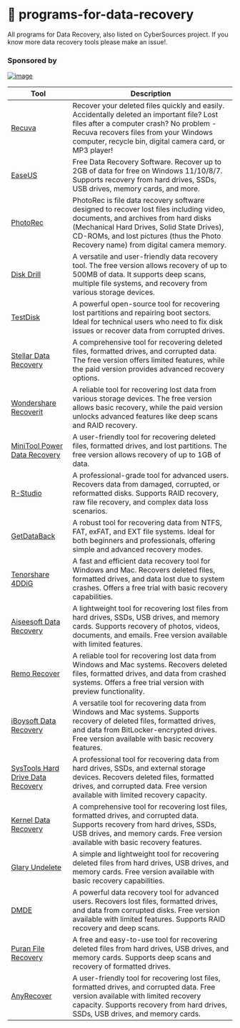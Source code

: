 # 💾 programs-for-data-recovery
All programs for Data Recovery, also listed on CyberSources project. If you know more data recovery tools please make an issue!.
 
### **Sponsored by**
[![image](https://github.com/user-attachments/assets/d80695ca-816a-4c54-9644-4ec17c20e930)](https://cybersources.site/)



| **Tool**                                                      | **Description**                   |
| ------------------------------------------------------------- | --------------------------------- |
| [Recuva](https://www.ccleaner.com/recuva)                     | Recover your deleted files quickly and easily. Accidentally deleted an important file? Lost files after a computer crash? No problem - Recuva recovers files from your Windows computer, recycle bin, digital camera card, or MP3 player! |
| [EaseUS](https://www.easeus.com/datarecoverywizard/free-data-recovery-software.htm) | Free Data Recovery Software. Recover up to 2GB of data for free on Windows 11/10/8/7. Supports recovery from hard drives, SSDs, USB drives, memory cards, and more. |
| [PhotoRec](https://www.cgsecurity.org/wiki/PhotoRec)          | PhotoRec is file data recovery software designed to recover lost files including video, documents, and archives from hard disks (Mechanical Hard Drives, Solid State Drives), CD-ROMs, and lost pictures (thus the Photo Recovery name) from digital camera memory. |
| [Disk Drill](https://www.cleverfiles.com/disk-drill.html)     | A versatile and user-friendly data recovery tool. The free version allows recovery of up to 500MB of data. It supports deep scans, multiple file systems, and recovery from various storage devices. |
| [TestDisk](https://www.cgsecurity.org/wiki/TestDisk)          | A powerful open-source tool for recovering lost partitions and repairing boot sectors. Ideal for technical users who need to fix disk issues or recover data from corrupted drives. |
| [Stellar Data Recovery](https://www.stellarinfo.com/)         | A comprehensive tool for recovering deleted files, formatted drives, and corrupted data. The free version offers limited features, while the paid version provides advanced recovery options. |
| [Wondershare Recoverit](https://recoverit.wondershare.com/)   | A reliable tool for recovering lost data from various storage devices. The free version allows basic recovery, while the paid version unlocks advanced features like deep scans and RAID recovery. |
| [MiniTool Power Data Recovery](https://www.minitool.com/data-recovery-software/) | A user-friendly tool for recovering deleted files, formatted drives, and lost partitions. The free version allows recovery of up to 1GB of data. |
| [R-Studio](https://www.r-studio.com/)                         | A professional-grade tool for advanced users. Recovers data from damaged, corrupted, or reformatted disks. Supports RAID recovery, raw file recovery, and complex data loss scenarios. |
| [GetDataBack](https://www.runtime.org/data-recovery-software.htm) | A robust tool for recovering data from NTFS, FAT, exFAT, and EXT file systems. Ideal for both beginners and professionals, offering simple and advanced recovery modes. |
| [Tenorshare 4DDiG](https://www.tenorshare.com/products/4ddig.html) | A fast and efficient data recovery tool for Windows and Mac. Recovers deleted files, formatted drives, and data lost due to system crashes. Offers a free trial with basic recovery capabilities. |
| [Aiseesoft Data Recovery](https://www.aiseesoft.com/data-recovery/) | A lightweight tool for recovering lost files from hard drives, SSDs, USB drives, and memory cards. Supports recovery of photos, videos, documents, and emails. Free version available with limited features. |
| [Remo Recover](https://www.remosoftware.com/recover-windows)  | A reliable tool for recovering lost data from Windows and Mac systems. Recovers deleted files, formatted drives, and data from crashed systems. Offers a free trial version with preview functionality. |
| [iBoysoft Data Recovery](https://iboysoft.com/data-recovery/) | A versatile tool for recovering data from Windows and Mac systems. Supports recovery of deleted files, formatted drives, and data from BitLocker-encrypted drives. Free version available with basic recovery features. |
| [SysTools Hard Drive Data Recovery](https://www.systoolsgroup.com/hard-drive-data-recovery.html) | A professional tool for recovering data from hard drives, SSDs, and external storage devices. Recovers deleted files, formatted drives, and corrupted data. Free version available with limited recovery capacity. |
| [Kernel Data Recovery](https://www.nucleustechnologies.com/data-recovery-software.html) | A comprehensive tool for recovering lost files, formatted drives, and corrupted data. Supports recovery from hard drives, SSDs, USB drives, and memory cards. Free version available with basic recovery features. |
| [Glary Undelete](https://www.glarysoft.com/glary-undelete/)   | A simple and lightweight tool for recovering deleted files from hard drives, USB drives, and memory cards. Free version available with basic recovery capabilities. |
| [DMDE](https://dmde.com/)                                     | A powerful data recovery tool for advanced users. Recovers lost files, formatted drives, and data from corrupted disks. Free version available with limited features. Supports RAID recovery and deep scans. |
| [Puran File Recovery](https://www.puransoftware.com/Puran-File-Recovery.php) | A free and easy-to-use tool for recovering deleted files from hard drives, USB drives, and memory cards. Supports deep scans and recovery of formatted drives. |
| [AnyRecover](https://anyrecover.com/)                         | A user-friendly tool for recovering lost files, formatted drives, and corrupted data. Free version available with limited recovery capacity. Supports recovery from hard drives, SSDs, USB drives, and memory cards. |

